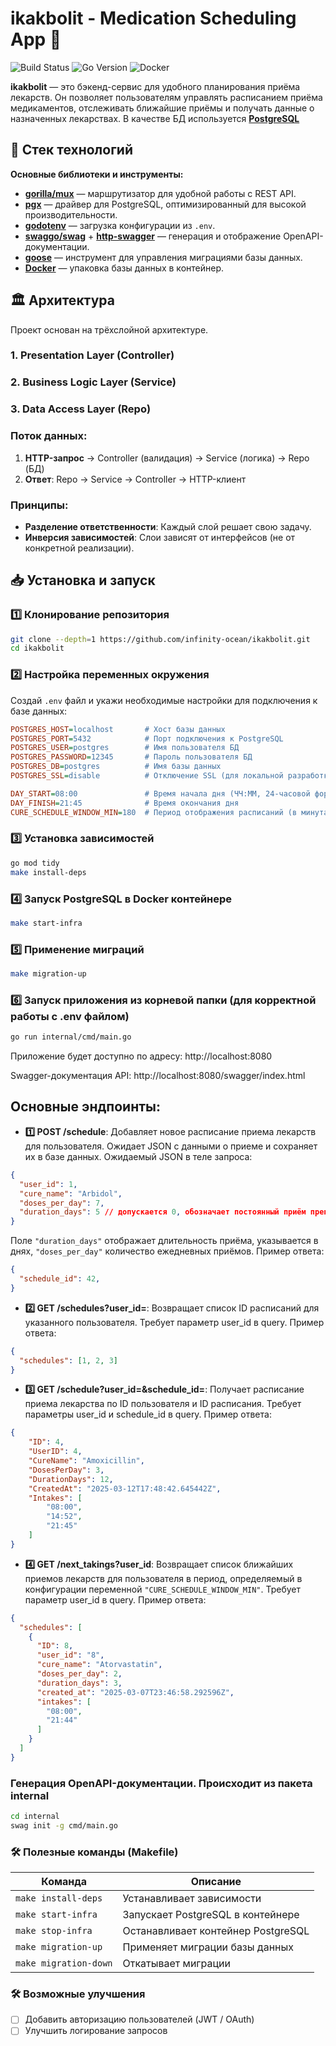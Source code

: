 # ikakbolit - Medication Scheduling App 🏥

![Build Status](https://img.shields.io/badge/build-passing-brightgreen)
![Go Version](https://img.shields.io/badge/Go-1.23.8-blue)
![Docker](https://img.shields.io/badge/Docker-Supported-blue)

**ikakbolit** — это бэкенд-сервис для удобного планирования приёма лекарств. Он позволяет пользователям управлять расписанием приёма медикаментов, отслеживать ближайшие приёмы и получать данные о назначенных лекарствах. В качестве БД используется **[PostgreSQL](https://www.postgresql.org)**


## 🚀 Стек технологий

**Основные библиотеки и инструменты:**
- **[gorilla/mux](https://github.com/gorilla/mux)** — маршрутизатор для удобной работы с REST API.
- **[pgx](https://github.com/jackc/pgx)** — драйвер для PostgreSQL, оптимизированный для высокой производительности.
- **[godotenv](https://github.com/joho/godotenv)** — загрузка конфигурации из `.env`.
- **[swaggo/swag](https://github.com/swaggo/swag)** + **[http-swagger](https://github.com/swaggo/http-swagger)** — генерация и отображение OpenAPI-документации.
- **[goose](https://github.com/pressly/goose)** — инструмент для управления миграциями базы данных.
- **[Docker](https://www.docker.com/)** — упаковка базы данных в контейнер.

## 🏛️ Архитектура
Проект основан на трёхслойной архитектуре.
### 1. Presentation Layer (Controller)
### 2. Business Logic Layer (Service)
### 3. Data Access Layer (Repo)

### Поток данных:
1. **HTTP-запрос** → Controller (валидация) → Service (логика) → Repo (БД)
2. **Ответ**: Repo → Service → Controller → HTTP-клиент

### Принципы:
- **Разделение ответственности**: Каждый слой решает свою задачу.
- **Инверсия зависимостей**: Слои зависят от интерфейсов (не от конкретной реализации).

## 📥 Установка и запуск

### 1️⃣ Клонирование репозитория
```sh
git clone --depth=1 https://github.com/infinity-ocean/ikakbolit.git
cd ikakbolit
```

### 2️⃣ Настройка переменных окружения
Создай `.env` файл и укажи необходимые настройки для подключения к базе данных:

```ini
POSTGRES_HOST=localhost       # Хост базы данных
POSTGRES_PORT=5432            # Порт подключения к PostgreSQL
POSTGRES_USER=postgres        # Имя пользователя БД
POSTGRES_PASSWORD=12345       # Пароль пользователя БД
POSTGRES_DB=postgres          # Имя базы данных
POSTGRES_SSL=disable          # Отключение SSL (для локальной разработки)

DAY_START=08:00               # Время начала дня (ЧЧ:ММ, 24-часовой формат)
DAY_FINISH=21:45              # Время окончания дня
CURE_SCHEDULE_WINDOW_MIN=180  # Период отображения расписаний (в минутах)
```

### 3️⃣ Установка зависимостей
```sh
go mod tidy
make install-deps
```

### 4️⃣ Запуск PostgreSQL в Docker контейнере
```sh
make start-infra
```

### 5️⃣ Применение миграций
```sh
make migration-up
```

### 6️⃣ Запуск приложения из корневой папки (для корректной работы с .env файлом)
```sh
go run internal/cmd/main.go
```

Приложение будет доступно по адресу: http://localhost:8080

Swagger-документация API: http://localhost:8080/swagger/index.html

## Основные эндпоинты:
- **1️⃣ POST /schedule**: Добавляет новое расписание приема лекарств для пользователя. Ожидает JSON с данными о приеме и сохраняет их в базе данных.
Ожидаемый JSON в теле запроса:
```json
{
  "user_id": 1,
  "cure_name": "Arbidol",
  "doses_per_day": 7,
  "duration_days": 5 // допускается 0, обозначает постоянный приём препарата
}
```
Поле ```"duration_days"``` отображает длительность приёма, указывается в днях, ```"doses_per_day"``` количество ежедневных приёмов.
Пример ответа:
```json
{
  "schedule_id": 42,
}
```
- **2️⃣ GET /schedules?user_id=**: Возвращает список ID расписаний для указанного пользователя. Требует параметр user_id в query.
Пример ответа:
```json
{
  "schedules": [1, 2, 3]
}
```
- **3️⃣ GET /schedule?user_id=&schedule_id=**: Получает расписание приема лекарства по ID пользователя и ID расписания. Требует параметры user_id и schedule_id в query. Пример ответа:
```json
{
    "ID": 4,
    "UserID": 4,
    "CureName": "Amoxicillin",
    "DosesPerDay": 3,
    "DurationDays": 12,
    "CreatedAt": "2025-03-12T17:48:42.645442Z",
    "Intakes": [
        "08:00",
        "14:52",
        "21:45"
    ]
}
```
- **4️⃣ GET /next_takings?user_id**: Возвращает список ближайших приемов лекарств для пользователя в период, определяемый в конфигурации переменной ```"CURE_SCHEDULE_WINDOW_MIN"```. Требует параметр user_id в query.
Пример ответа:
```json
{
  "schedules": [
    {
      "ID": 8,
      "user_id": "8",
      "cure_name": "Atorvastatin",
      "doses_per_day": 2,
      "duration_days": 3,
      "created_at": "2025-03-07T23:46:58.292596Z",
      "intakes": [
        "08:00",
        "21:44"
      ]
    }
  ]
}
```

### Генерация OpenAPI-документации. Происходит из пакета **internal**
```sh
cd internal
swag init -g cmd/main.go
```

### 🛠 Полезные команды (Makefile)

| Команда              | Описание                                         |
|----------------------|--------------------------------------------------|
| `make install-deps`  | Устанавливает зависимости                        |
| `make start-infra`   | Запускает PostgreSQL в контейнере                |
| `make stop-infra`    | Останавливает контейнер PostgreSQL               |
| `make migration-up`  | Применяет миграции базы данных                   |
| `make migration-down`| Откатывает миграции                              |

### 🛠 Возможные улучшения
* [ ] Добавить авторизацию пользователей (JWT / OAuth) 
* [ ] Улучшить логирование запросов